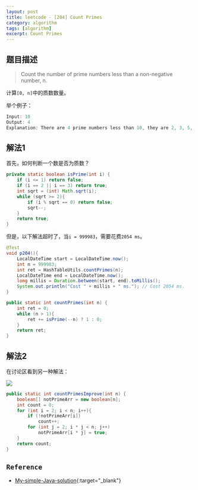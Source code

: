 ```yaml
---
layout: post
title: leetcode - [204] Count Primes
category: algorithm
tags: [algorithm]
excerpt: Count Primes
---
```


## 题目描述  

> Count the number of prime numbers less than a non-negative number, n.  

计算`[0, n]`中的质数数量。  

举个例子：  

``` java
Input: 10
Output: 4
Explanation: There are 4 prime numbers less than 10, they are 2, 3, 5, 7.
```


## 解法1  

首先，如何判断一个数是否为质数？  

``` java
private static boolean isPrime(int i) {
    if (i <= 1) return false;
    if (i == 2 || i == 3) return true;
    int sqrt = (int) Math.sqrt(i);
    while (sqrt >= 2){
        if (i % sqrt == 0) return false;
        sqrt--;
    }
    return true;
}
```

但是，以下解法超时了，当`i = 999983`，需要花费`2054 ms`。  


``` java
@Test
void p204(){
    LocalDateTime start = LocalDateTime.now();
    int n = 999983;
    int ret = HashTableUtils.countPrimes(n);
    LocalDateTime end = LocalDateTime.now();
    long millis = Duration.between(start, end).toMillis();
    System.out.println("Cost " + millis + " ms."); // Cost 2054 ms.
}

public static int countPrimes(int n) {
    int ret = 0;
    while (n > 1){
        ret += isPrime(--n) ? 1 : 0;
    }
    return ret;
}
```


## 解法2  

在讨论区看到另一种解法：  

![](https://yyc-images.oss-cn-beijing.aliyuncs.com/l_209.png)  


``` java
public static int countPrimesImprove(int n) {
    boolean[] notPrimeArr = new boolean[n];
    int count = 0;
    for (int i = 2; i < n; i++){
        if (!notPrimeArr[i])
            count++;
        for (int j = 2; i * j < n; j++)
            notPrimeArr[i * j] = true;
    }
    return count;
}
```

## `Reference`  
- [My-simple-Java-solution](https://leetcode.com/problems/count-primes/discuss/57588/My-simple-Java-solution){:target="_blank"}  
